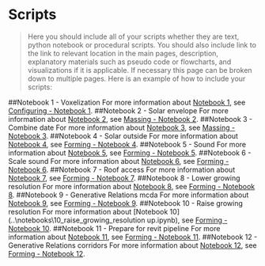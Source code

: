 # Scripts

> Here you should include all of your scripts whether they are text, python notebook or procedural scripts. You should also include link to the link to relevant location in the main pages, description, explanatory materials such as pseudo code or flowcharts, and visualizations if it is applicable. If necessary this page can be broken down to multiple pages. Here is an example of how to include your scripts:

<!-- ``` python
edges = []
for cell_neigh in cell_neighbors:
    cell = cell_neigh[0]
    for neigh in cell_neigh[1:]:
        if neigh != -1 and neigh > cell:
            edges.append((cell, neigh))
``` -->


##Notebook 1 - Voxelization
For more information about [Notebook 1](..\notebooks\01_voxelization.ipynb), see [Configuring - Notebook 1](/a2.2_Notebook1/).
##Notebook 2 - Solar envelope
For more information about [Notebook 2](..\notebooks\02_solar_envelope.ipynb), see [Massing - Notebook 2](/a3.2_Notebook2/).
##Notebook 3 - Combine date
For more information about [Notebook 3](..\notebooks\03_combine_data.ipynb), see [Massing - Notebook 3](/a3.2_Notebook3/).
##Notebook 4 - Solar outside
For more information about [Notebook 4](..\notebooks\04_solar_outside.ipynb), see [Forming - Notebook 4](/a4.2_Notebook4/).
##Notebook 5 - Sound
For more information about [Notebook 5](problem), see [Forming - Notebook 5](/a4.2_Notebook5/).
##Notebook 6 - Scale sound
For more information about [Notebook 6](..\notebooks\06_scale_sound.ipynb), see [Forming - Notebook 6](/a4.2_Notebook6/).
##Notebook 7 - Roof access
For more information about [Notebook 7](..\notebooks\07_roof_access.ipynb), see [Forming - Notebook 7](/a4.2_Notebook7/).
##Notebook 8 - Lower growing resolution
For more information about [Notebook 8](..\notebooks\08_lower_growing_resolution.ipynb), see [Forming - Notebook 8](/a4.2_Notebook8/).
##Notebook 9 - Generative Relations mcda
For more information about [Notebook 9](..\notebooks\09_generative_relations_mcda.ipynb), see [Forming - Notebook 9](/a4.2_Notebook9/).
##Notebook 10 - Raise growing resolution
For more information about [Notebook 10](..\notebooks\10_raise_growing_resolution up.ipynb), see [Forming - Notebook 10](/a4.2_Notebook10/).
##Notebook 11 - Prepare for revit pipeline
For more information about [Notebook 11](..\notebooks\11_prepare_revit_pipeline.ipynb), see [Forming - Notebook 11](/a4.2_Notebook11/).
##Notebook 12 - Generative Relations corridors
For more information about [Notebook 12](..\notebooks\12_generative_relations_corridors.ipynb), see [Forming - Notebook 12](/a4.2_Notebook12/).